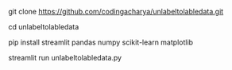 git clone https://github.com/codingacharya/unlabeltolabledata.git

cd unlabeltolabledata

pip install streamlit pandas numpy scikit-learn matplotlib

streamlit run unlabeltolabledata.py
